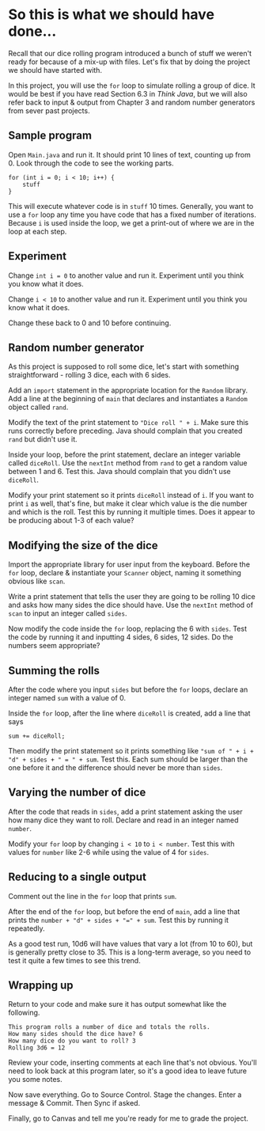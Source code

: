 # So this is what we should have done...

Recall that our dice rolling program introduced a bunch of stuff we weren't ready for because of a mix-up with files. Let's fix that by doing the project we should have started with.

In this project, you will use the `for` loop to simulate rolling a group of dice. It would be best if you have read Section 6.3 in *Think Java*, but we will also refer back to input & output from Chapter 3 and random number generators from sever past projects.

## Sample program

Open `Main.java` and run it. It should print 10 lines of text, counting up from 0. Look through the code to see the working parts.
```
for (int i = 0; i < 10; i++) {
    stuff
}
```
This will execute whatever code is in `stuff` 10 times. Generally, you want to use a `for` loop any time you have code that has a fixed number of iterations. Because `i` is used inside the loop, we get a print-out of where we are in the loop at each step.

## Experiment

Change `int i = 0` to another value and run it. Experiment until you think you know what it does.

Change `i < 10` to another value and run it. Experiment until you think you know what it does.

Change these back to 0 and 10 before continuing.

## Random number generator

As this project is supposed to roll some dice, let's start with something straightforward - rolling 3 dice, each with 6 sides.

Add an `import` statement in the appropriate location for the `Random` library. Add a line at the beginning of `main` that declares and instantiates a `Random` object called `rand`.

Modify the text of the print statement to `"Dice roll " + i`. Make sure this runs correctly before preceding. Java should complain that you created `rand` but didn't use it.

Inside your loop, before the print statement, declare an integer variable called `diceRoll`. Use the `nextInt` method from `rand` to get a random value between 1 and 6. Test this. Java should complain that you didn't use `diceRoll`.

Modify your print statement so it prints `diceRoll` instead of `i`. If you want to print `i` as well, that's fine, but make it clear which value is the die number and which is the roll. Test this by running it multiple times. Does it appear to be producing about 1-3 of each value?

## Modifying the size of the dice

Import the appropriate library for user input from the keyboard. Before the `for` loop, declare & instantiate your `Scanner` object, naming it something obvious like `scan`.

Write a print statement that tells the user they are going to be rolling 10 dice and asks how many sides the dice should have. Use the `nextInt` method of `scan` to input an integer called `sides`.

Now modify the code inside the `for` loop, replacing the 6 with `sides`. Test the code by running it and inputting 4 sides, 6 sides, 12 sides. Do the numbers seem appropriate?

## Summing the rolls

After the code where you input `sides` but before the `for` loops, declare an integer named `sum` with a value of 0.

Inside the `for` loop, after the line where `diceRoll` is created, add a line that says
```
sum += diceRoll;
```
Then modify the print statement so it prints something like `"sum of " + i + "d" + sides + " = " + sum`. Test this. Each sum should be larger than the one before it and the difference should never be more than `sides`.

## Varying the number of dice

After the code that reads in `sides`, add a print statement asking the user how many dice they want to roll. Declare and read in an integer named `number`.

Modify your `for` loop by changing `i < 10` to `i < number`. Test this with values for `number` like 2-6 while using the value of 4 for `sides`. 

## Reducing to a single output

Comment out the line in the `for` loop that prints `sum`. 

After the end of the `for` loop, but before the end of `main`, add a line that prints the `number + "d" + sides + "=" + sum`. Test this by running it repeatedly.

As a good test run, 10d6 will have values that vary a lot (from 10 to 60), but is generally pretty close to 35. This is a long-term average, so you need to test it quite a few times to see this trend.

## Wrapping up

Return to your code and make sure it has output somewhat like the following.

```
This program rolls a number of dice and totals the rolls.
How many sides should the dice have? 6
How many dice do you want to roll? 3
Rolling 3d6 = 12
```

Review your code, inserting comments at each line that's not obvious. You'll need to look back at this program later, so it's a good idea to leave future you some notes.

Now save everything. Go to Source Control. Stage the changes. Enter a message & Commit. Then Sync if asked.

Finally, go to Canvas and tell me you're ready for me to grade the project.